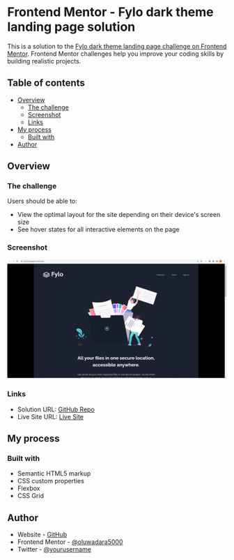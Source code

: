 # Frontend Mentor - Fylo dark theme landing page solution

This is a solution to the [Fylo dark theme landing page challenge on Frontend Mentor](https://www.frontendmentor.io/challenges/fylo-dark-theme-landing-page-5ca5f2d21e82137ec91a50fd). Frontend Mentor challenges help you improve your coding skills by building realistic projects. 

## Table of contents

- [Overview](#overview)
  - [The challenge](#the-challenge)
  - [Screenshot](#screenshot)
  - [Links](#links)
- [My process](#my-process)
  - [Built with](#built-with)
- [Author](#author)


## Overview

### The challenge

Users should be able to:

- View the optimal layout for the site depending on their device's screen size
- See hover states for all interactive elements on the page

### Screenshot

![](./images/screenshot.png)

### Links

- Solution URL: [GitHub Repo](https://github.com/oluwadara5000/fylo)
- Live Site URL: [Live Site](https://fylohomepagetest.netlify.app/)

## My process

### Built with

- Semantic HTML5 markup
- CSS custom properties
- Flexbox
- CSS Grid


## Author

- Website - [GitHub](https://github.com/oluwadara500)
- Frontend Mentor - [@oluwadara5000](https://www.frontendmentor.io/profile/oluwadara5000)
- Twitter - [@yourusername](https://www.twitter.com/yourusername)
